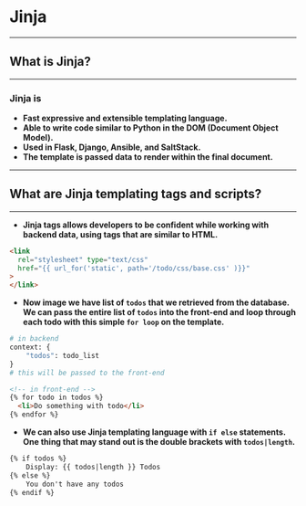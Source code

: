 # Jinja

---

## What is Jinja?

---

### Jinja is

- **Fast expressive and extensible templating language.**
- **Able to write code similar to Python in the DOM (Document Object Model).**
- **Used in Flask, Django, Ansible, and SaltStack.**
- **The template is passed data to render within the final document.**

---

## What are Jinja templating tags and scripts?

---

- **Jinja tags allows developers to be confident while working with backend data, using tags that are similar to HTML.**

```html
<link
  rel="stylesheet" type="text/css"
  href="{{ url_for('static', path='/todo/css/base.css' )}}"
>
</link>
```
- **Now image we have list of `todos` that we retrieved from the database. We can pass the entire list of `todos` into the front-end and loop through each todo with this simple `for loop` on the template.**

```python
# in backend
context: {
    "todos": todo_list
}
# this will be passed to the front-end
```

```html
<!-- in front-end -->
{% for todo in todos %}
  <li>Do something with todo</li>
{% endfor %}
```
- **We can also use Jinja templating language with `if else` statements. One thing that may stand out is the double brackets with `todos|length`.**
```html
{% if todos %}
    Display: {{ todos|length }} Todos
{% else %}
    You don't have any todos
{% endif %}
```
